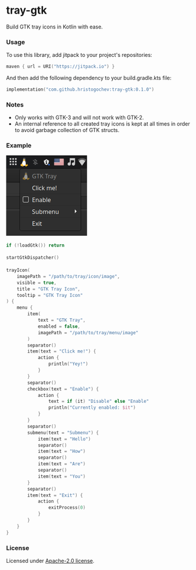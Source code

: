 # tray-gtk

Build GTK tray icons in Kotlin with ease.</br>

### Usage

To use this library, add jitpack to your project's repositories:

```kotlin
maven { url = URI("https://jitpack.io") }
```

And then add the following dependency to your build.gradle.kts file:

```kotlin
implementation("com.github.hristogochev:tray-gtk:0.1.0")
```

### Notes

* Only works with GTK-3 and will not work with GTK-2.
* An internal reference to all created tray icons is kept at all times in order to avoid garbage collection of GTK structs.


### Example

![Preview](./preview.png)

```kotlin
if (!loadGtk()) return

startGtkDispatcher()

trayIcon(
    imagePath = "/path/to/tray/icon/image",
    visible = true,
    title = "GTK Tray Icon",
    tooltip = "GTK Tray Icon"
) {
    menu {
        item(
            text = "GTK Tray",
            enabled = false,
            imagePath = "/path/to/tray/menu/image"
        )
        separator()
        item(text = "Click me!") {
            action {
                println("Yey!")
            }
        }
        separator()
        checkbox(text = "Enable") {
            action {
                text = if (it) "Disable" else "Enable"
                println("Currently enabled: $it")
            }
        }
        separator()
        submenu(text = "Submenu") {
            item(text = "Hello")
            separator()
            item(text = "How")
            separator()
            item(text = "Are")
            separator()
            item(text = "You")
        }
        separator()
        item(text = "Exit") {
            action {
                exitProcess(0)
            }
        }
    }
}
```

### License

Licensed under [Apache-2.0 license](https://github.com/hristogochev/tray-gtk/blob/master/LICENSE).
